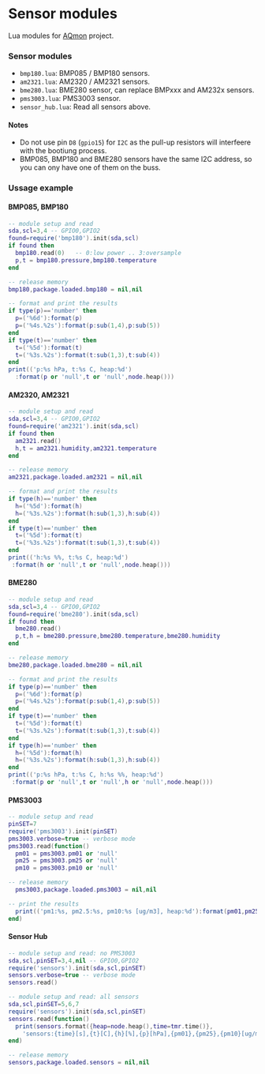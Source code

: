 # Sensor modules
Lua modules for [AQmon][] project.<br/>

[AQmon]:      https://github.com/avaldebe/AQmon

### Sensor modules
- `bmp180.lua`: BMP085 / BMP180 sensors.
- `am2321.lua`: AM2320 / AM2321 sensors.
- `bme280.lua`: BME280 sensor, can replace BMPxxx and AM232x sensors.
- `pms3003.lua`: PMS3003 sensor.
- `sensor_hub.lua`: Read all sensors above.

#### Notes
- Do not use pin `D8` (`gpio15`) for `I2C` as the
  pull-up resistors will interfeere with the bootiung process.
- BMP085, BMP180 and BME280 sensors have the same I2C address,
  so you can ony have one of them on the buss.

### Ussage example

#### BMP085, BMP180
```lua
-- module setup and read
sda,scl=3,4 -- GPIO0,GPIO2
found=require('bmp180').init(sda,scl)
if found then
  bmp180.read(0)   -- 0:low power .. 3:oversample
  p,t = bmp180.pressure,bmp180.temperature
end

-- release memory
bmp180,package.loaded.bmp180 = nil,nil

-- format and print the results
if type(p)=='number' then
  p=('%6d'):format(p)
  p=('%4s.%2s'):format(p:sub(1,4),p:sub(5))
end
if type(t)=='number' then
  t=('%5d'):format(t)
  t=('%3s.%2s'):format(t:sub(1,3),t:sub(4))
end
print(('p:%s hPa, t:%s C, heap:%d')
  :format(p or 'null',t or 'null',node.heap()))
```

#### AM2320, AM2321
```lua
-- module setup and read
sda,scl=3,4 -- GPIO0,GPIO2
found=require('am2321').init(sda,scl)
if found then
  am2321.read()
  h,t = am2321.humidity,am2321.temperature
end

-- release memory
am2321,package.loaded.am2321 = nil,nil

-- format and print the results
if type(h)=='number' then
  h=('%5d'):format(h)
  h=('%3s.%2s'):format(h:sub(1,3),h:sub(4))
end
if type(t)=='number' then
  t=('%5d'):format(t)
  t=('%3s.%2s'):format(t:sub(1,3),t:sub(4))
end
print(('h:%s %%, t:%s C, heap:%d')
 :format(h or 'null',t or 'null',node.heap()))
```

#### BME280
```lua
-- module setup and read
sda,scl=3,4 -- GPIO0,GPIO2
found=require('bme280').init(sda,scl)
if found then
  bme280.read()
  p,t,h = bme280.pressure,bme280.temperature,bme280.humidity
end

-- release memory
bme280,package.loaded.bme280 = nil,nil

-- format and print the results
if type(p)=='number' then
  p=('%6d'):format(p)
  p=('%4s.%2s'):format(p:sub(1,4),p:sub(5))
end
if type(t)=='number' then
  t=('%5d'):format(t)
  t=('%3s.%2s'):format(t:sub(1,3),t:sub(4))
end
if type(h)=='number' then
  h=('%5d'):format(h)
  h=('%3s.%2s'):format(h:sub(1,3),h:sub(4))
end
print(('p:%s hPa, t:%s C, h:%s %%, heap:%d')
 :format(p or 'null',t or 'null',h or 'null',node.heap()))
```

#### PMS3003
```lua
-- module setup and read
pinSET=7
require('pms3003').init(pinSET)
pms3003.verbose=true -- verbose mode
pms3003.read(function()
  pm01 = pms3003.pm01 or 'null'
  pm25 = pms3003.pm25 or 'null'
  pm10 = pms3003.pm10 or 'null'

-- release memory
  pms3003,package.loaded.pms3003 = nil,nil

-- print the results
  print(('pm1:%s, pm2.5:%s, pm10:%s [ug/m3], heap:%d'):format(pm01,pm25,pm10,node.heap()))
end)
```
#### Sensor Hub
```lua
-- module setup and read: no PMS3003
sda,scl,pinSET=3,4,nil -- GPIO0,GPIO2
require('sensors').init(sda,scl,pinSET)
sensors.verbose=true -- verbose mode
sensors.read()

-- module setup and read: all sensors
sda,scl,pinSET=5,6,7
require('sensors').init(sda,scl,pinSET)
sensors.read(function()
  print(sensors.format({heap=node.heap(),time=tmr.time()},
    'sensors:{time}[s],{t}[C],{h}[%],{p}[hPa],{pm01},{pm25},{pm10}[ug/m3],{heap}[b]'))
end)

-- release memory
sensors,package.loaded.sensors = nil,nil
```
